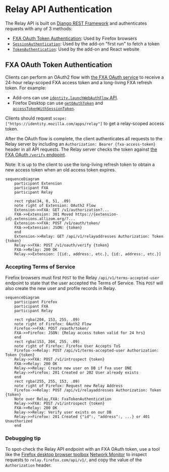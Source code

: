 # Relay API Authentication

The Relay API is built on [Django REST Framework][drf] and authenticates
requests with any of 3 methods:

- [FXA OAuth Token Authentication](#fxa-oauth-token-authentication): Used by Firefox
  browsers
- [`SessionAuthentication`][sessionauthentication]: Used by the add-on "first run" to fetch a token
- [`TokenAuthentication`][tokenauthentication]: Used by the add-on and React website

## FXA OAuth Token Authentication

Clients can perform an OAuth2 flow with [the FXA OAuth service][fxa-oauth] to receive a
24-hour relay-scoped FXA access token and a long-living FXA refresh token. For example:

- Add-ons can use [`identity.launchWebAuthFlow` API][mdn-webauthflow].
- Firefox Desktop can use [`getOAuthToken`][searchfox-getoauthtoken] and [`accessTokenWithSessionToken`][searchfox-accesstokenwithsessiontoken].

Clients should request `scope: ["https://identity.mozilla.com/apps/relay"]` to get a
relay-scoped access token.

After the OAuth flow is complete, the client authenticates all requests to the Relay
server by including an `Authorization: Bearer {fxa-access-token}` header in all
API requests. The Relay server checks the token against
[the FXA OAuth `/verify` endpoint][fxa-oauth-token-verify].

Note: It is up to the client to use the long-living refresh token to obtain a new access
token when an old access token expires.

```mermaid
sequenceDiagram
    participant Extension
    participant FXA
    participant Relay

    rect rgba(34, 0, 51, .09)
    note right of Extension: OAuth2 Flow
    Extension->>FXA: GET /v1/authorization?...
    FXA->>Extension: 301 Moved https://{extension-id}.extensions.allizom.org/?...
    Extension->>FXA: POST /v1/oauth/token/
    FXA->>Extension: JSON: {token}
    end
    Extension->>Relay: GET /api/v1/relayaddresses Authorization: Token {token}
    Relay->>FXA: POST /v1/oauth/verify {token}
    FXA->>Relay: 200 OK
    Relay->>Extension: [{id:, address:, etc.}, {id:, address:, etc.}]
```

### Accepting Terms of Service

Firefox browsers must first `POST` to the Relay `/api/v1/terms-accepted-user` endpoint
to state that the user accepted the Terms of Service. This `POST` will also create the
new user and profile records in Relay.

```mermaid
sequenceDiagram
    participant Firefox
    participant FXA
    participant Relay

    rect rgba(204, 153, 255, .09)
    note right of Firefox: OAuth2 Flow
    Firefox->>FXA: POST /oauth/token/
    FXA->>Firefox: JSON: {Relay access token valid for 24 hrs}
    end
    rect rgba(153, 204, 255, .09)
    note right of Firefox: Firefox User Accepts ToS
    Firefox->>Relay: POST /api/v1/terms-accepted-user Authorization: Token {token}
    Relay->>FXA: POST /v1/introspect {token}
    FXA->>Relay: 200 OK
    Relay->>Relay: Create new user on DB if Fxa user DNE
    Relay->>Firefox: 201 Created or 202 User already exists
    end
    rect rgba(255, 255, 153, .09)
    note right of Firefox: Request new Relay Address
    Firefox->>Relay: POST /api/v1/relayaddresses Authorization: Token {token}
    Note over Relay,FXA: FxaTokenAuthentication
    Relay->>FXA: POST /v1/introspect {token}
    FXA->>Relay: 200 OK
    Relay->>Relay: Verify user exists on our DB
    Relay->>Firefox: 201 Created {"id":, "address":, ...} or 401 Unauthorized
    end
```

### Debugging tip

To spot-check the Relay API endpoint with an FXA OAuth token, use a tool like the
[Firefox desktop browser toolbox][browser-toolbox] [Network Monitor][network-monitor] to
inspect requests to `relay.firefox.com/api/v1/`, and copy the value of the
`Authorization` header.

[drf]: https://www.django-rest-framework.org/
[sessionauthentication]: https://www.django-rest-framework.org/api-guide/authentication/#sessionauthentication
[tokenauthentication]: https://www.django-rest-framework.org/api-guide/authentication/#tokenauthentication
[mdn-webauthflow]: https://developer.mozilla.org/docs/Mozilla/Add-ons/WebExtensions/API/identity/launchWebAuthFlow
[fxa-oauth]: https://mozilla.github.io/ecosystem-platform/api#tag/OAuth-Server-API-Overview
[fxa-pkce]: https://github.com/mozilla/fxa/blob/main/packages/fxa-auth-server/docs/oauth/pkce.md
[fxa-oauth-token-verify]: https://mozilla.github.io/ecosystem-platform/api#tag/OAuth-Server-API-Overview/operation/postVerify
[searchfox-getoauthtoken]: https://searchfox.org/mozilla-central/search?q=symbol:%23getOAuthToken&redirect=false
[searchfox-accesstokenwithsessiontoken]: https://searchfox.org/mozilla-central/search?q=symbol:%23accessTokenWithSessionToken&redirect=false
[browser-toolbox]: https://firefox-source-docs.mozilla.org/devtools-user/browser_toolbox/index.html
[network-monitor]: https://firefox-source-docs.mozilla.org/devtools-user/network_monitor/index.html
